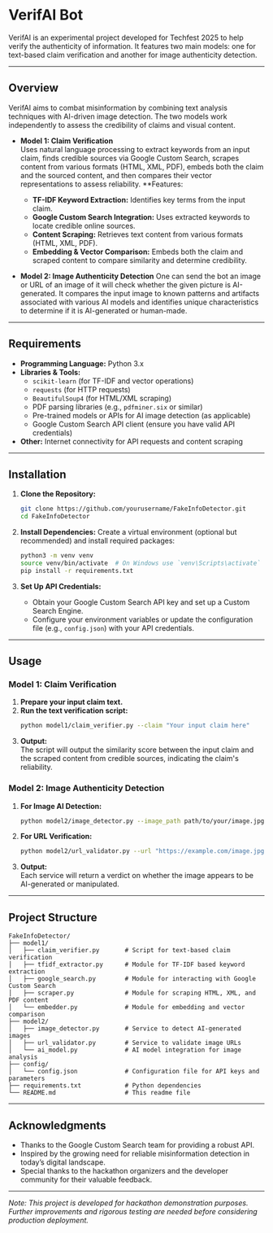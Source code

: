 # VerifAI Bot

VerifAI is an experimental project developed for Techfest 2025 to help verify the authenticity of information. It features two main models: one for text-based claim verification and another for image authenticity detection.

---

## Overview

VerifAI aims to combat misinformation by combining text analysis techniques with AI-driven image detection. The two models work independently to assess the credibility of claims and visual content.

- **Model 1: Claim Verification**  
  Uses natural language processing to extract keywords from an input claim, finds credible sources via Google Custom Search, scrapes content from various formats (HTML, XML, PDF), embeds both the claim and the sourced content, and then compares their vector representations to assess reliability.
  **Features:
  - **TF-IDF Keyword Extraction:** Identifies key terms from the input claim.
  - **Google Custom Search Integration:** Uses extracted keywords to locate credible online sources.
  - **Content Scraping:** Retrieves text content from various formats (HTML, XML, PDF).
  - **Embedding & Vector Comparison:** Embeds both the claim and scraped content to compare similarity and determine credibility.

- **Model 2: Image Authenticity Detection**
  One can send the bot an image or URL of an image of it will check whether the given picture is AI-generated. It compares the input image to known patterns and artifacts associated with various AI models and identifies unique characteristics to determine if it is AI-generated or human-made.

---

## Requirements

- **Programming Language:** Python 3.x
- **Libraries & Tools:**
  - `scikit-learn` (for TF-IDF and vector operations)
  - `requests` (for HTTP requests)
  - `BeautifulSoup4` (for HTML/XML scraping)
  - PDF parsing libraries (e.g., `pdfminer.six` or similar)
  - Pre-trained models or APIs for AI image detection (as applicable)
  - Google Custom Search API client (ensure you have valid API credentials)
- **Other:** Internet connectivity for API requests and content scraping

---

## Installation

1. **Clone the Repository:**
   ```bash
   git clone https://github.com/yourusername/FakeInfoDetector.git
   cd FakeInfoDetector
   ```

2. **Install Dependencies:**
   Create a virtual environment (optional but recommended) and install required packages:
   ```bash
   python3 -m venv venv
   source venv/bin/activate  # On Windows use `venv\Scripts\activate`
   pip install -r requirements.txt
   ```

3. **Set Up API Credentials:**
    - Obtain your Google Custom Search API key and set up a Custom Search Engine.
    - Configure your environment variables or update the configuration file (e.g., `config.json`) with your API credentials.

---

## Usage

### Model 1: Claim Verification

1. **Prepare your input claim text.**
2. **Run the text verification script:**
   ```bash
   python model1/claim_verifier.py --claim "Your input claim here"
   ```
3. **Output:**  
   The script will output the similarity score between the input claim and the scraped content from credible sources, indicating the claim's reliability.

### Model 2: Image Authenticity Detection

1. **For Image AI Detection:**
   ```bash
   python model2/image_detector.py --image_path path/to/your/image.jpg
   ```
2. **For URL Verification:**
   ```bash
   python model2/url_validator.py --url "https://example.com/image.jpg"
   ```
3. **Output:**  
   Each service will return a verdict on whether the image appears to be AI-generated or manipulated.

---

## Project Structure

```
FakeInfoDetector/
├── model1/
│   ├── claim_verifier.py       # Script for text-based claim verification
│   ├── tfidf_extractor.py      # Module for TF-IDF based keyword extraction
│   ├── google_search.py        # Module for interacting with Google Custom Search
│   ├── scraper.py              # Module for scraping HTML, XML, and PDF content
│   └── embedder.py             # Module for embedding and vector comparison
├── model2/
│   ├── image_detector.py       # Service to detect AI-generated images
│   ├── url_validator.py        # Service to validate image URLs
│   └── ai_model.py             # AI model integration for image analysis
├── config/
│   └── config.json             # Configuration file for API keys and parameters
├── requirements.txt            # Python dependencies
└── README.md                   # This readme file
```

---

## Acknowledgments

- Thanks to the Google Custom Search team for providing a robust API.
- Inspired by the growing need for reliable misinformation detection in today’s digital landscape.
- Special thanks to the hackathon organizers and the developer community for their valuable feedback.

---

*Note: This project is developed for hackathon demonstration purposes. Further improvements and rigorous testing are needed before considering production deployment.*
```
